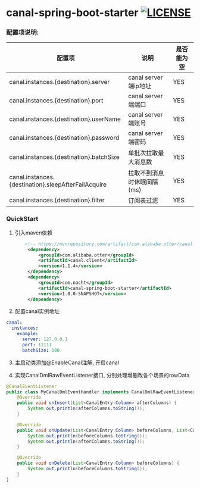 # canal-spring-boot-starter [![LICENSE](https://img.shields.io/badge/Fuck-996-red)](https://github.com/TequilaCN/canal-spring-boot-starter/blob/main/LICENSE)

### 配置项说明:

| 配置项            | 说明                 | 是否能为空 |
| ----------------- | -------------------- | ---------- |
| canal.instances.{destination}.server      | canal server端ip地址 | YES       |
| canal.instances.{destination}.port        | canal server端端口   | YES       |
| canal.instances.{destination}.userName | canal server端账号   | YES       |
| canal.instances.{destination}.password     | canal server端密码        | YES       |
| canal.instances.{destination}.batchSize     | 单批次拉取最大消息数        | YES       |
| canal.instances.{destination}.sleepAfterFailAcquire     | 拉取不到消息时休眠间隔(ms)        | YES       |
| canal.instances.{destination}.filter     | 订阅表过滤        | YES       |

### QuickStart
1. 引入maven依赖
```xml
       <!-- https://mvnrepository.com/artifact/com.alibaba.otter/canal.client -->
        <dependency>
            <groupId>com.alibaba.otter</groupId>
            <artifactId>canal.client</artifactId>
            <version>1.1.4</version>
        </dependency>
        <dependency>
            <groupId>com.nacht</groupId>
            <artifactId>canal-spring-boot-starter</artifactId>
            <version>1.0.0-SNAPSHOT</version>
        </dependency>
```

2. 配置canal实例地址
```yaml
canal:
  instances:
    example:
      server: 127.0.0.1
      port: 11111
      batchSize: 100
```

3. 主启动类添加@EnableCanal注解, 开启canal

4. 实现CanalDmlRawEventListener接口, 分别处理增删改各个场景的rowData
```java
@CanalEventListener
public class MyCanalDmlEventHandler implements CanalDmlRawEventListener {
    @Override
    public void onInsert(List<CanalEntry.Column> afterColumns) {
        System.out.println(afterColumns.toString());
    }

    @Override
    public void onUpdate(List<CanalEntry.Column> beforeColumns, List<CanalEntry.Column> afterColumns) {
        System.out.println(beforeColumns.toString());
        System.out.println(afterColumns.toString());
    }

    @Override
    public void onDelete(List<CanalEntry.Column> beforeColumns) {
        System.out.println(beforeColumns.toString());
    }
}
```